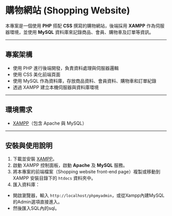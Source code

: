 # 購物網站 (Shopping Website)

本專案是一個使用 **PHP** 搭配 **CSS** 撰寫的購物網站，後端採用 **XAMPP** 作為伺服器環境，並使用 **MySQL** 資料庫來記錄商品、會員、購物車及訂單等資訊。

---

## 專案架構

- 使用 PHP 進行後端開發，負責資料處理與伺服器邏輯
- 使用 CSS 美化前端頁面
- 使用 MySQL 作為資料庫，存放商品資料、會員資料、購物車和訂單紀錄
- 透過 XAMPP 建立本機伺服器與資料庫環境

---

## 環境需求

- [XAMPP](https://www.apachefriends.org/index.html)（包含 Apache 與 MySQL）

---

## 安裝與使用說明

1. 下載並安裝 [XAMPP](https://www.apachefriends.org/index.html)。
2. 啟動 XAMPP 控制面板，啟動 **Apache** 及 **MySQL** 服務。
3. 將本專案的前端檔案（Shopping website front-end page）複製或移動到 XAMPP 安裝目錄下的 `htdocs` 資料夾中。
4. 匯入資料庫：
- 開啟瀏覽器，輸入 `http://localhost/phpmyadmin`，或從Xampp內建MySQL的Admin選項直接進入。
- 然後匯入SQL內的sql。

